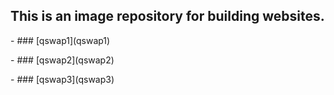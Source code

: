 ## This is an image repository for building websites.  



\- ### \[qswap1](qswap1)  

\- ### \[qswap2](qswap2)  

\- ### \[qswap3](qswap3)   



